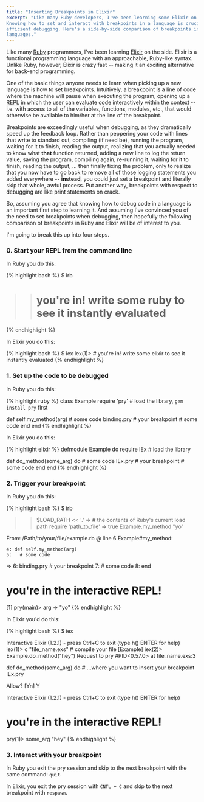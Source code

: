 ```yaml
---
title: "Inserting Breakpoints in Elixir"
excerpt: "Like many Ruby developers, I've been learning some Elixir on the side.
Knowing how to set and interact with breakpoints in a language is crucial to
efficient debugging. Here's a side-by-side comparison of breakpoints in the two
languages."
---
```


Like many [Ruby](https://en.wikipedia.org/wiki/Ruby_(programming_language))
programmers, I've been learning
[Elixir](https://en.wikipedia.org/wiki/Elixir_(programming_language)) on the
side. Elixir is a functional programming language with an approachable,
Ruby-like syntax. Unlike Ruby, however, Elixir is crazy fast -- making it an
exciting alternative for back-end programming.

One of the basic things anyone needs to learn when picking up a new language is
how to set breakpoints. Intuitively, a breakpoint is a line of code where the
machine will pause when executing the program, opening up a
[REPL](https://en.wikipedia.org/wiki/Read%E2%80%93eval%E2%80%93print_loop)
in which the user can evaluate code interactively within the context --
i.e. with access to all of the variables, functions, modules, etc., that would
otherwise be available to him/her at the line of the breakpoint.

Breakpoints are exceedingly useful when debugging, as they dramatically speed up
the feedback loop. Rather than peppering your code with lines that write to
standard out, compiling (if need be), running the program, waiting for it to
finish, reading the output,
realizing that you actually needed to know what __that__ function returned,
adding a new line to log the return value, saving the program, compiling again,
re-running it, waiting for it to finish, reading the output, ... then finally
fixing the problem, only to realize that you now have to go back to remove
all of those logging statements you added everywhere -- __instead__, you could
just set a breakpoint and literally skip that whole, awful process.
Put another way, breakpoints with respect to debugging are like print statements on crack.

So, assuming you agree that knowing how to debug code
in a language is an important first step to learning it. And
assuming I've convinced you of the need to set breakpoints when debugging,
then hopefully the following comparison of breakpoints in Ruby and Elixir
will be of interest to you.

I'm going to break this up into four steps.

### 0. Start your REPL from the command line

In Ruby you do this:

{% highlight bash %}
$ irb
>> # you're in! write some ruby to see it instantly evaluated
{% endhighlight %}

In Elixir you do this:

{% highlight bash %}
$ iex
iex(1)> # you're in! write some elixir to see it instantly evaluated
{% endhighlight %}

### 1. Set up the code to be debugged

In Ruby you do this:

{% highlight ruby %}
class Example
  require 'pry' # load the library, `gem install pry` first

  def self.my_method(arg)
    # some code
    binding.pry # your breakpoint
    # some code
  end
end
{% endhighlight %}

In Elixir you do this:

{% highlight elixir %}
defmodule Example do
  require IEx # load the library

  def do_method(some_arg) do
    # some code
    IEx.pry # your breakpoint
    # some code
  end
end
{% endhighlight %}

### 2. Trigger your breakpoint

In Ruby you do this:

{% highlight bash %}
$ irb
>> $LOAD_PATH << '.'
=> # the contents of Ruby's current load path
>> require 'path_to_file'
=> true
>> Example.my_method "yo"

From: /Path/to/your/file/example.rb @ line 6 Example#my_method:

    4: def self.my_method(arg)
    5:   # some code
 => 6:   binding.pry # your breakpoint
    7:   # some code
    8: end

# you're in the interactive REPL!
[1] pry(main)> arg
=> "yo"
{% endhighlight %}

In Elixir you'd do this:

{% highlight bash %}
$ iex

Interactive Elixir (1.2.1) - press Ctrl+C to exit (type h() ENTER for help)
iex(1)> c "file_name.exs" # compile your file
[Example]
iex(2)> Example.do_method("hey")
Request to pry #PID<0.57.0> at file_name.exs:3

  def do_method(some_arg) do
    # ...where you want to insert your breakpoint
    IEx.pry

Allow? [Yn] Y

Interactive Elixir (1.2.1) - press Ctrl+C to exit (type h() ENTER for help)

# you're in the interactive REPL!
pry(1)> some_arg
"hey"
{% endhighlight %}

### 3. Interact with your breakpoint

In Ruby you exit the pry session and skip to the next breakpoint with the
same command: `quit`.

In Elixir, you exit the pry session with `CNTL + C` and skip to the next
breakpoint with `respawn`.


